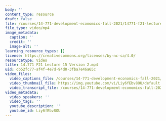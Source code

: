 ```yaml
---
body: ''
content_type: resource
draft: false
file: /courses/14-771-development-economics-fall-2021/14771-f21-lecture-15-version-2_360p_16_9.mp4
file_type: video/mp4
image_metadata:
  caption: ''
  credit: ''
  image-alt: ''
learning_resource_types: []
license: https://creativecommons.org/licenses/by-nc-sa/4.0/
resourcetype: Video
title: 14.771 F21 Lecture 15 Version 2.mp4
uid: cb52fc77-af4f-4e7d-94d0-3fba7e46a65c
video_files:
  video_captions_file: /courses/14-771-development-economics-fall-2021/1in8oWxuDKbs_hQHvxuVrhXgy3YXVdr9e_transcript.webvtt
  video_thumbnail_file: https://img.youtube.com/vi/Liy6fEbv8OU/default.jpg
  video_transcript_file: /courses/14-771-development-economics-fall-2021/1in8oWxuDKbs_hQHvxuVrhXgy3YXVdr9e_transcript.pdf
video_metadata:
  video_speakers: ''
  video_tags: ''
  youtube_description: ''
  youtube_id: Liy6fEbv8OU
---
```

